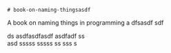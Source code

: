     # book-on-naming-thingsasdf  
A book on naming things in programming
a 
dfsasdf  sdf 

 ds asdfasdfasdf
asdfadf
ss   
asd
                          sssss
sssss
ss
sss
s
